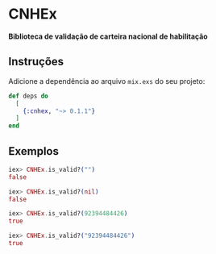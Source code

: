 # CNHEx

**Biblioteca de validação de carteira nacional de habilitação**

## Instruções

Adicione a dependência ao arquivo `mix.exs` do seu projeto:

```elixir
def deps do
  [
    {:cnhex, "~> 0.1.1"}
  ]
end
```

## Exemplos

```elixir
iex> CNHEx.is_valid?("")
false

iex> CNHEx.is_valid?(nil)
false

iex> CNHEx.is_valid?(92394484426)
true

iex> CNHEx.is_valid?("92394484426")
true
```



